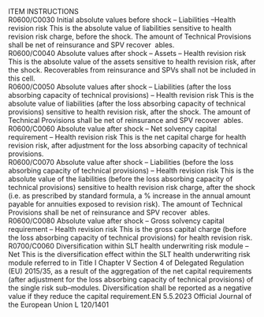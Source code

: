  
ITEM  INSTRUCTIONS  
R0600/C0030  Initial absolute values 
before shock – Liabilities 
–Health revision risk  This is the absolute value of liabilities sensitive to health revision risk charge, 
before the shock. 
The amount of Technical Provisions shall be net of reinsurance and SPV recover ­
ables.  
R0600/C0040  Absolute values after 
shock – Assets – Health 
revision risk  This is the absolute value of the assets sensitive to health revision risk, after the 
shock. 
Recoverables from reinsurance and SPVs shall not be included in this cell.  
R0600/C0050  Absolute values after 
shock – Liabilities (after 
the loss absorbing 
capacity of technical 
provisions) – Health 
revision risk  This is the absolute value of liabilities (after the loss absorbing capacity of 
technical provisions) sensitive to health revision risk, after the shock. 
The amount of Technical Provisions shall be net of reinsurance and SPV recover ­
ables.  
R0600/C0060  Absolute value after 
shock – Net solvency 
capital requirement – 
Health revision risk  This is the net capital charge for health revision risk, after adjustment for the loss 
absorbing capacity of technical provisions.  
R0600/C0070  Absolute value after 
shock – Liabilities (before 
the loss absorbing 
capacity of technical 
provisions) – Health 
revision risk  This is the absolute value of the liabilities (before the loss absorbing capacity of 
technical provisions) sensitive to health revision risk charge, after the shock (i.e. as 
prescribed by standard formula, a % increase in the annual amount payable for 
annuities exposed to revision risk). 
The amount of Technical Provisions shall be net of reinsurance and SPV recover ­
ables.  
R0600/C0080  Absolute value after 
shock – Gross solvency 
capital requirement – 
Health revision risk  This is the gross capital charge (before the loss absorbing capacity of technical 
provisions) for health revision risk.  
R0700/C0060  Diversification within 
SLT health underwriting 
risk module – Net  This is the diversification effect within the SLT health underwriting risk module 
referred to in Title I Chapter V Section 4 of Delegated Regulation (EU) 2015/35, 
as a result of the aggregation of the net capital requirements (after adjustment for 
the loss absorbing capacity of technical provisions) of the single risk sub–modules. 
Diversification shall be reported as a negative value if they reduce the capital 
requirement.EN  5.5.2023 Official Journal of the European Union L 120/1401